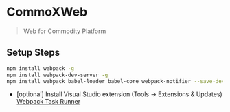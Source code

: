 # CommoXWeb
> Web for Commodity Platform

## Setup Steps
```bash
npm install webpack -g
npm install webpack-dev-server -g
npm install webpack babel-loader babel-core webpack-notifier --save-dev  
```
* [optional] Install Visual Studio extension (Tools -> Extensions & Updates) [Webpack Task Runner](https://visualstudiogallery.msdn.microsoft.com/5497fd10-b1ba-474c-8991-1438ae47012a)
